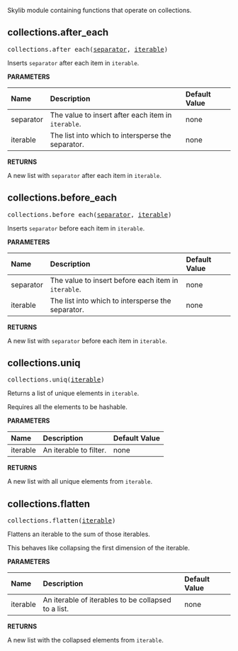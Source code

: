 <!-- Generated with Stardoc: http://skydoc.bazel.build -->

Skylib module containing functions that operate on collections.

<a id="collections.after_each"></a>

## collections.after_each

<pre>
collections.after_each(<a href="#collections.after_each-separator">separator</a>, <a href="#collections.after_each-iterable">iterable</a>)
</pre>

Inserts `separator` after each item in `iterable`.

**PARAMETERS**


| Name  | Description | Default Value |
| :------------- | :------------- | :------------- |
| <a id="collections.after_each-separator"></a>separator |  The value to insert after each item in <code>iterable</code>.   |  none |
| <a id="collections.after_each-iterable"></a>iterable |  The list into which to intersperse the separator.   |  none |

**RETURNS**

A new list with `separator` after each item in `iterable`.


<a id="collections.before_each"></a>

## collections.before_each

<pre>
collections.before_each(<a href="#collections.before_each-separator">separator</a>, <a href="#collections.before_each-iterable">iterable</a>)
</pre>

Inserts `separator` before each item in `iterable`.

**PARAMETERS**


| Name  | Description | Default Value |
| :------------- | :------------- | :------------- |
| <a id="collections.before_each-separator"></a>separator |  The value to insert before each item in <code>iterable</code>.   |  none |
| <a id="collections.before_each-iterable"></a>iterable |  The list into which to intersperse the separator.   |  none |

**RETURNS**

A new list with `separator` before each item in `iterable`.


<a id="collections.uniq"></a>

## collections.uniq

<pre>
collections.uniq(<a href="#collections.uniq-iterable">iterable</a>)
</pre>

Returns a list of unique elements in `iterable`.

Requires all the elements to be hashable.


**PARAMETERS**


| Name  | Description | Default Value |
| :------------- | :------------- | :------------- |
| <a id="collections.uniq-iterable"></a>iterable |  An iterable to filter.   |  none |

**RETURNS**

A new list with all unique elements from `iterable`.


<a id="collections.flatten"></a>

## collections.flatten

<pre>
collections.flatten(<a href="#collections.flatten-iterable">iterable</a>)
</pre>

Flattens an iterable to the sum of those iterables.

This behaves like collapsing the first dimension of the iterable.

**PARAMETERS**


| Name  | Description | Default Value |
| :------------- | :------------- | :------------- |
| <a id="collections.flatten-iterable"></a>iterable |  An iterable of iterables to be collapsed to a list.   |  none |

**RETURNS**

A new list with the collapsed elements from `iterable`.


